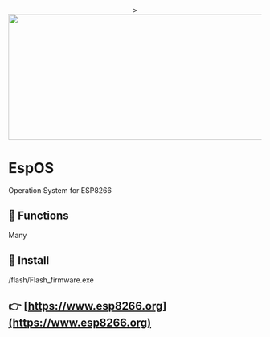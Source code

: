 <p align="center">
  ><img class="aligncenter wp-image-322" src="http://www.esp8266.org/wp-content/uploads/2021/11/xlogo.jpg" alt="" width="1000" height="250" />
</p>

# EspOS

Operation System for ESP8266

## 🔧 Functions

Many

## 🚀 Install

/flash/Flash_firmware.exe


## 👉 [https://www.esp8266.org](https://www.esp8266.org)
